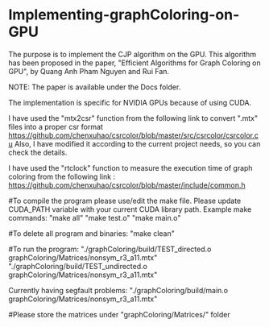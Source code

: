 # Implementing-graphColoring-on-GPU

The purpose is to implement the CJP algorithm on the GPU. This algorithm has been proposed in the paper, "Efficient Algorithms for Graph Coloring on GPU", by Quang Anh Pham Nguyen and Rui Fan.

NOTE: The paper is available under the Docs folder.

The implementation is specific for NVIDIA GPUs because of using CUDA.

I have used the "mtx2csr" function from the following link to convert ".mtx" files into a proper csr format https://github.com/chenxuhao/csrcolor/blob/master/src/csrcolor/csrcolor.cu
Also, I have modified it according to the current project needs, so you can check the details.

I have used the "rtclock" function to measure the execution time of graph coloring from the following link : https://github.com/chenxuhao/csrcolor/blob/master/include/common.h

#To compile the program please use/edit the make file.
Please update CUDA_PATH variable with your current CUDA library path.
Example make commands:
"make all"
"make test.o"
"make main.o"

#To delete all program and binaries:
"make clean"

#To run the program:
"./graphColoring/build/TEST_directed.o graphColoring/Matrices/nonsym_r3_a11.mtx"
"./graphColoring/build/TEST_undirected.o graphColoring/Matrices/nonsym_r3_a11.mtx"

Currently having segfault problems:
"./graphColoring/build/main.o graphColoring/Matrices/nonsym_r3_a11.mtx"

#Please store the matrices under "graphColoring/Matrices/" folder